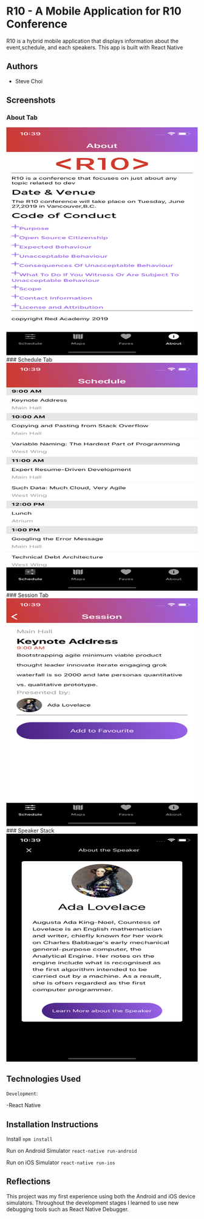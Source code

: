 # R10 - A Mobile Application for R10 Conference

R10 is a hybrid mobile application that displays information about the event,schedule, and each speakers. This app is built with React Native

## Authors

- Steve Choi

## Screenshots

### About Tab

<img src="./images/About.png" width="1200" height="600">
### Schedule Tab
<img src="./images/Schedule.png" width="1200" height="600">
### Session Tab
<img src="./images/Session.png" width="1200" height="600">
### Speaker Stack
<img src="./images/Speaker.png" width="1200" height="600">

## Technologies Used

`Development`:

-React Native

## Installation Instructions

Install
`npm install`

Run on Android Simulator
`react-native run-android`

Run on iOS Simulator
`react-native run-ios`

## Reflections

This project was my first experience using both the Android and iOS device simulators. Throughout the development stages I learned to use new debugging tools such as React Native Debugger.

